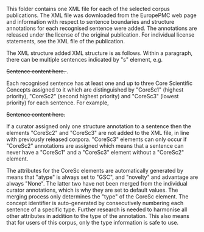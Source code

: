 This folder contains one XML file for each of the selected corpus publications. The XML file was downloaded from the EuropePMC web page and information with respect to sentence boundaries and structure annotations for each recognised sentence were added. The annotations are released under the license of the original publication. For individual license statements, see the XML file of the publication. 

The XML structure added XML structure is as follows. Within a paragraph, there can be multiple sentences indicated by "s" element, e.g. 

<s sid='1'> 
     Sentence content here. 
</s>. 

Each recognised sentence has at least one and up to three Core Scientific Concepts assigned to it which are distinguished by "CoreSc1" (highest priority), "CoreSc2" (second highest priority) and "CoreSc3" (lowest priority) for each sentence. For example, 

<s sid='1'>
     <CoreSc1 novelty='None' atype='GSC' advantage='None' conceptID='Bac1' type='Bac' />
     <CoreSc2 novelty='None' atype='GSC' advantage='None' conceptID='Met1' type='Met' />
     <CoreSc3 novelty='None' atype='GSC' advantage='None' conceptID='Goa1' type='Goa' />
     Sentence content here. 
</s>

If a curator assigned only one structure annotation to a sentence then the elements "CoreSc2" and "CoreSc3" are not added to the XML file, in line with previously released corpora. "CoreSc3" elements can only occur if "CoreSc2" annotations are assigned which means that a sentence can never have a "CoreSc1" and a "CoreSc3" element without a "CoreSc2" element. 

The attributes for the CoreSc elements are automatically generated by means that "atype" is always set to "GSC", and "novelty" and advantage are always "None". The latter two have not been merged from the individual curator annotations, which is why they are set to default values. The merging process only determines the "type" of the CoreSc element. The concept identifier is auto-generated by consecutively numbering each sentence of a specific type. Further research is needed to harmonise all other attributes in addition to the type of the annotation. This also means that for users of this corpus, only the type information is safe to use.
